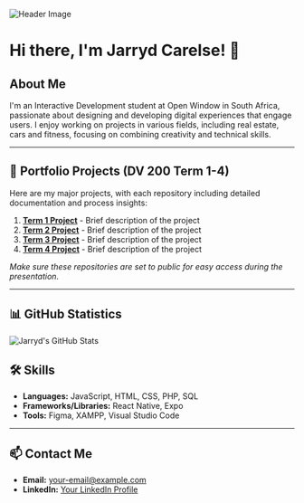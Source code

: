 <!-- Header Image and Profile Image -->
![Header Image](header-image-url) <!-- Replace with your header image URL -->

# Hi there, I'm Jarryd Carelse! 👋

## About Me
I'm an Interactive Development student at Open Window in South Africa, passionate about designing and developing digital experiences that engage users. I enjoy working on projects in various fields, including real estate, cars and fitness, focusing on combining creativity and technical skills.

---

## 🌟 Portfolio Projects (DV 200 Term 1-4)

Here are my major projects, with each repository including detailed documentation and process insights:

1. **[Term 1 Project](link-to-term-1-repo)** - Brief description of the project
2. **[Term 2 Project](link-to-term-2-repo)** - Brief description of the project
3. **[Term 3 Project](link-to-term-3-repo)** - Brief description of the project
4. **[Term 4 Project](link-to-term-4-repo)** - Brief description of the project

*Make sure these repositories are set to public for easy access during the presentation.*

---

## 📊 GitHub Statistics
![Jarryd's GitHub Stats](https://github-readme-stats.vercel.app/api?username=your-username&show_icons=true&theme=radical) <!-- Replace `your-username` with your GitHub username -->

## 🛠️ Skills
- **Languages:** JavaScript, HTML, CSS, PHP, SQL
- **Frameworks/Libraries:** React Native, Expo
- **Tools:** Figma, XAMPP, Visual Studio Code

---

## 📫 Contact Me
- **Email:** [your-email@example.com](mailto:your-email@example.com)
- **LinkedIn:** [Your LinkedIn Profile](link-to-linkedin)
